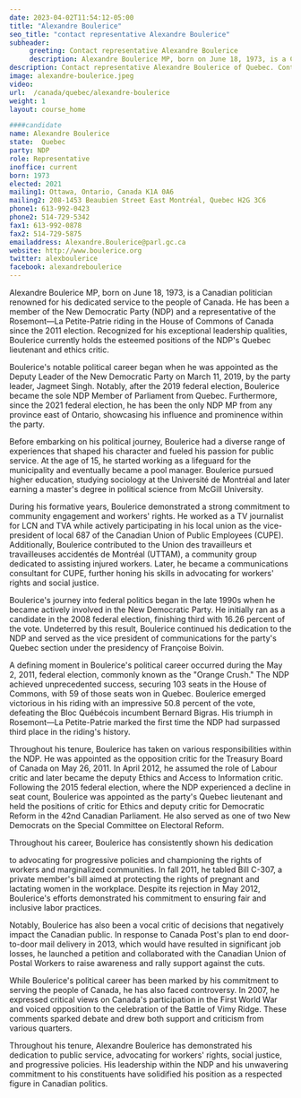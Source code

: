 ```yaml
---
date: 2023-04-02T11:54:12-05:00
title: "Alexandre Boulerice"
seo_title: "contact representative Alexandre Boulerice"
subheader:
     greeting: Contact representative Alexandre Boulerice
     description: Alexandre Boulerice MP, born on June 18, 1973, is a Canadian politician renowned for his dedicated service to the people of Canada.
description: Contact representative Alexandre Boulerice of Quebec. Contact information for Alexandre Boulerice includes email address, phone number, and mailing address.
image: alexandre-boulerice.jpeg
video:
url:  /canada/quebec/alexandre-boulerice
weight: 1
layout: course_home

####candidate
name: Alexandre Boulerice
state:	Quebec
party: NDP
role: Representative
inoffice: current
born: 1973
elected: 2021
mailing1: Ottawa, Ontario, Canada K1A 0A6
mailing2: 208-1453 Beaubien Street East Montréal, Quebec H2G 3C6
phone1: 613-992-0423
phone2: 514-729-5342
fax1: 613-992-0878
fax2: 514-729-5875
emailaddress: Alexandre.Boulerice@parl.gc.ca
website: http://www.boulerice.org
twitter: alexboulerice
facebook: alexandreboulerice
---
```


Alexandre Boulerice MP, born on June 18, 1973, is a Canadian politician renowned for his dedicated service to the people of Canada. He has been a member of the New Democratic Party (NDP) and a representative of the Rosemont—La Petite-Patrie riding in the House of Commons of Canada since the 2011 election. Recognized for his exceptional leadership qualities, Boulerice currently holds the esteemed positions of the NDP's Quebec lieutenant and ethics critic.

Boulerice's notable political career began when he was appointed as the Deputy Leader of the New Democratic Party on March 11, 2019, by the party leader, Jagmeet Singh. Notably, after the 2019 federal election, Boulerice became the sole NDP Member of Parliament from Quebec. Furthermore, since the 2021 federal election, he has been the only NDP MP from any province east of Ontario, showcasing his influence and prominence within the party.

Before embarking on his political journey, Boulerice had a diverse range of experiences that shaped his character and fueled his passion for public service. At the age of 15, he started working as a lifeguard for the municipality and eventually became a pool manager. Boulerice pursued higher education, studying sociology at the Université de Montréal and later earning a master's degree in political science from McGill University.

During his formative years, Boulerice demonstrated a strong commitment to community engagement and workers' rights. He worked as a TV journalist for LCN and TVA while actively participating in his local union as the vice-president of local 687 of the Canadian Union of Public Employees (CUPE). Additionally, Boulerice contributed to the Union des travailleurs et travailleuses accidentés de Montréal (UTTAM), a community group dedicated to assisting injured workers. Later, he became a communications consultant for CUPE, further honing his skills in advocating for workers' rights and social justice.

Boulerice's journey into federal politics began in the late 1990s when he became actively involved in the New Democratic Party. He initially ran as a candidate in the 2008 federal election, finishing third with 16.26 percent of the vote. Undeterred by this result, Boulerice continued his dedication to the NDP and served as the vice president of communications for the party's Quebec section under the presidency of Françoise Boivin.

A defining moment in Boulerice's political career occurred during the May 2, 2011, federal election, commonly known as the "Orange Crush." The NDP achieved unprecedented success, securing 103 seats in the House of Commons, with 59 of those seats won in Quebec. Boulerice emerged victorious in his riding with an impressive 50.8 percent of the vote, defeating the Bloc Québécois incumbent Bernard Bigras. His triumph in Rosemont—La Petite-Patrie marked the first time the NDP had surpassed third place in the riding's history.

Throughout his tenure, Boulerice has taken on various responsibilities within the NDP. He was appointed as the opposition critic for the Treasury Board of Canada on May 26, 2011. In April 2012, he assumed the role of Labour critic and later became the deputy Ethics and Access to Information critic. Following the 2015 federal election, where the NDP experienced a decline in seat count, Boulerice was appointed as the party's Quebec lieutenant and held the positions of critic for Ethics and deputy critic for Democratic Reform in the 42nd Canadian Parliament. He also served as one of two New Democrats on the Special Committee on Electoral Reform.

Throughout his career, Boulerice has consistently shown his dedication

 to advocating for progressive policies and championing the rights of workers and marginalized communities. In fall 2011, he tabled Bill C-307, a private member's bill aimed at protecting the rights of pregnant and lactating women in the workplace. Despite its rejection in May 2012, Boulerice's efforts demonstrated his commitment to ensuring fair and inclusive labor practices.

Notably, Boulerice has also been a vocal critic of decisions that negatively impact the Canadian public. In response to Canada Post's plan to end door-to-door mail delivery in 2013, which would have resulted in significant job losses, he launched a petition and collaborated with the Canadian Union of Postal Workers to raise awareness and rally support against the cuts.

While Boulerice's political career has been marked by his commitment to serving the people of Canada, he has also faced controversy. In 2007, he expressed critical views on Canada's participation in the First World War and voiced opposition to the celebration of the Battle of Vimy Ridge. These comments sparked debate and drew both support and criticism from various quarters.

Throughout his tenure, Alexandre Boulerice has demonstrated his dedication to public service, advocating for workers' rights, social justice, and progressive policies. His leadership within the NDP and his unwavering commitment to his constituents have solidified his position as a respected figure in Canadian politics.

